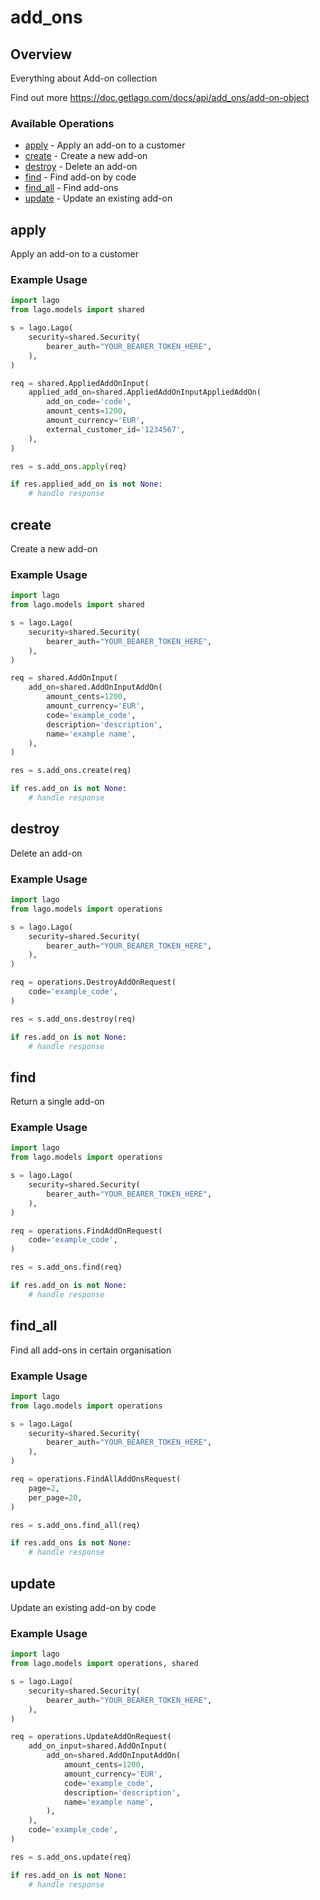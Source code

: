 # add_ons

## Overview

Everything about Add-on collection

Find out more
<https://doc.getlago.com/docs/api/add_ons/add-on-object>
### Available Operations

* [apply](#apply) - Apply an add-on to a customer
* [create](#create) - Create a new add-on
* [destroy](#destroy) - Delete an add-on
* [find](#find) - Find add-on by code
* [find_all](#find_all) - Find add-ons
* [update](#update) - Update an existing add-on

## apply

Apply an add-on to a customer

### Example Usage

```python
import lago
from lago.models import shared

s = lago.Lago(
    security=shared.Security(
        bearer_auth="YOUR_BEARER_TOKEN_HERE",
    ),
)

req = shared.AppliedAddOnInput(
    applied_add_on=shared.AppliedAddOnInputAppliedAddOn(
        add_on_code='code',
        amount_cents=1200,
        amount_currency='EUR',
        external_customer_id='1234567',
    ),
)

res = s.add_ons.apply(req)

if res.applied_add_on is not None:
    # handle response
```

## create

Create a new add-on

### Example Usage

```python
import lago
from lago.models import shared

s = lago.Lago(
    security=shared.Security(
        bearer_auth="YOUR_BEARER_TOKEN_HERE",
    ),
)

req = shared.AddOnInput(
    add_on=shared.AddOnInputAddOn(
        amount_cents=1200,
        amount_currency='EUR',
        code='example_code',
        description='description',
        name='example name',
    ),
)

res = s.add_ons.create(req)

if res.add_on is not None:
    # handle response
```

## destroy

Delete an add-on

### Example Usage

```python
import lago
from lago.models import operations

s = lago.Lago(
    security=shared.Security(
        bearer_auth="YOUR_BEARER_TOKEN_HERE",
    ),
)

req = operations.DestroyAddOnRequest(
    code='example_code',
)

res = s.add_ons.destroy(req)

if res.add_on is not None:
    # handle response
```

## find

Return a single add-on

### Example Usage

```python
import lago
from lago.models import operations

s = lago.Lago(
    security=shared.Security(
        bearer_auth="YOUR_BEARER_TOKEN_HERE",
    ),
)

req = operations.FindAddOnRequest(
    code='example_code',
)

res = s.add_ons.find(req)

if res.add_on is not None:
    # handle response
```

## find_all

Find all add-ons in certain organisation

### Example Usage

```python
import lago
from lago.models import operations

s = lago.Lago(
    security=shared.Security(
        bearer_auth="YOUR_BEARER_TOKEN_HERE",
    ),
)

req = operations.FindAllAddOnsRequest(
    page=2,
    per_page=20,
)

res = s.add_ons.find_all(req)

if res.add_ons is not None:
    # handle response
```

## update

Update an existing add-on by code

### Example Usage

```python
import lago
from lago.models import operations, shared

s = lago.Lago(
    security=shared.Security(
        bearer_auth="YOUR_BEARER_TOKEN_HERE",
    ),
)

req = operations.UpdateAddOnRequest(
    add_on_input=shared.AddOnInput(
        add_on=shared.AddOnInputAddOn(
            amount_cents=1200,
            amount_currency='EUR',
            code='example_code',
            description='description',
            name='example name',
        ),
    ),
    code='example_code',
)

res = s.add_ons.update(req)

if res.add_on is not None:
    # handle response
```
